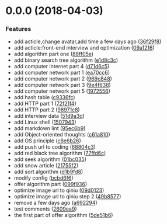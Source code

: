 <a name="0.0.0"></a>
# 0.0.0 (2018-04-03)


### Features

* add acticle,change avatar,add time a few days ago ([36f29f8](https://github.com/towavephone/TowavePhoneBlog/commit/36f29f8))
* add acticle:front-end interview and optimization ([09a1216](https://github.com/towavephone/TowavePhoneBlog/commit/09a1216))
* add algorithm part one ([88ff05e](https://github.com/towavephone/TowavePhoneBlog/commit/88ff05e))
* add binary search tree algorithm ([e1d8c3c](https://github.com/towavephone/TowavePhoneBlog/commit/e1d8c3c))
* add computer internet part 4 ([d71d6c5](https://github.com/towavephone/TowavePhoneBlog/commit/d71d6c5))
* add computer network part 1 ([ea70cc6](https://github.com/towavephone/TowavePhoneBlog/commit/ea70cc6))
* add computer network part 2 ([969c848](https://github.com/towavephone/TowavePhoneBlog/commit/969c848))
* add computer network part 3 ([9e4f638](https://github.com/towavephone/TowavePhoneBlog/commit/9e4f638))
* add computer network part 5 ([1972556](https://github.com/towavephone/TowavePhoneBlog/commit/1972556))
* add hash table ([c9336fc](https://github.com/towavephone/TowavePhoneBlog/commit/c9336fc))
* add HTTP part 1 ([72f21f4](https://github.com/towavephone/TowavePhoneBlog/commit/72f21f4))
* add HTTP part 2 ([98971c8](https://github.com/towavephone/TowavePhoneBlog/commit/98971c8))
* add interview data ([51d9a3d](https://github.com/towavephone/TowavePhoneBlog/commit/51d9a3d))
* add Linux shell ([1507943](https://github.com/towavephone/TowavePhoneBlog/commit/1507943))
* add markdown lint ([95ec6b9](https://github.com/towavephone/TowavePhoneBlog/commit/95ec6b9))
* add Object-oriented thoughts ([c61a810](https://github.com/towavephone/TowavePhoneBlog/commit/c61a810))
* add OS principle ([c6e6b26](https://github.com/towavephone/TowavePhoneBlog/commit/c6e6b26))
* add push url to coding ([68804c3](https://github.com/towavephone/TowavePhoneBlog/commit/68804c3))
* add red black tree algorithm ([77ffd6c](https://github.com/towavephone/TowavePhoneBlog/commit/77ffd6c))
* add seek algorithm ([01bc035](https://github.com/towavephone/TowavePhoneBlog/commit/01bc035))
* add snow article ([21755f2](https://github.com/towavephone/TowavePhoneBlog/commit/21755f2))
* add sort algorithm ([d1b9fd8](https://github.com/towavephone/TowavePhoneBlog/commit/d1b9fd8))
* modify config ([bcbd6f6](https://github.com/towavephone/TowavePhoneBlog/commit/bcbd6f6))
* offer algorithm part ([099f936](https://github.com/towavephone/TowavePhoneBlog/commit/099f936))
* optimize image url to qiniu ([09d0123](https://github.com/towavephone/TowavePhoneBlog/commit/09d0123))
* optimize image url to qiniu step 2 ([49b8577](https://github.com/towavephone/TowavePhoneBlog/commit/49b8577))
* remove a few days ago ([a692294](https://github.com/towavephone/TowavePhoneBlog/commit/a692294))
* test comments ([2609ea9](https://github.com/towavephone/TowavePhoneBlog/commit/2609ea9))
* the first part of offer algorithm ([5de51b6](https://github.com/towavephone/TowavePhoneBlog/commit/5de51b6))



